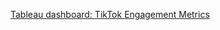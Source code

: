 [Tableau dashboard: TikTok Engagement Metrics](https://public.tableau.com/views/TikTokEngagementMetrics/Dashboard1?:language=en-GB&:sid=&:redirect=auth&:display_count=n&:origin=viz_share_link)

